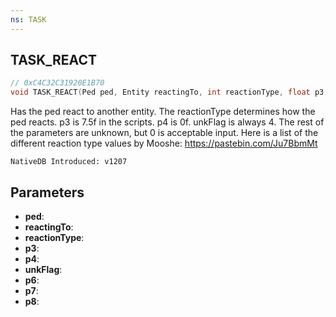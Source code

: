```yaml
---
ns: TASK
---
```

## TASK_REACT

```c
// 0xC4C32C31920E1B70
void TASK_REACT(Ped ped, Entity reactingTo, int reactionType, float p3, float p4, int unkFlag, Any p6, Any p7, Any p8);
```

Has the ped react to another entity. The reactionType determines how the ped reacts. p3 is 7.5f in the scripts. p4 is 0f. unkFlag is always 4. The rest of the parameters are unknown, but 0 is acceptable input. Here is a list of the different reaction type values by Mooshe: https://pastebin.com/Ju7BbmMt

```
NativeDB Introduced: v1207
```

## Parameters
* **ped**:
* **reactingTo**:
* **reactionType**:
* **p3**:
* **p4**:
* **unkFlag**:
* **p6**:
* **p7**:
* **p8**:
